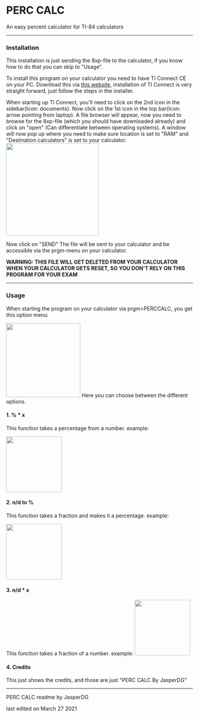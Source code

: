 # PERC CALC

An easy percent calculator for TI-84 calculators

------

### Installation

This installation is just sending the 8xp-file to the calculator, if you know how to do that you can skip to "Usage".

To install this program on your calculator you need to have TI Connect CE on your PC. Download this via [this website](https://education.ti.com/en/products/computer-software/ti-connect-ce-sw), installation of TI Connect is very straight forward, just follow the steps in the installer.

When starting up TI Connect, you'll need to click on the 2nd icon in the sidebar(Icon: documents).
Now click on the 1st icon in the top bar(Icon: arrow pointing from laptop). A file browser will appear, now you need to browse for the 8xp-file (which you should have downloaded already) and click on "open" (Can differentiate between operating systems). A window will now pop up where you need to make sure location is set to "RAM" and "Destination calculators" is set to your calculator.<img src="https://github-files-jdg.jasperdg.repl.co/Perc%20calc/readmePic1.jpg" height=250px />

Now click on "SEND"
The file will be sent to your calculator and be accessible via the prgm-menu on your calculator.

**WARNING: THIS FILE WILL GET DELETED FROM YOUR CALCULATOR WHEN YOUR CALCULATOR GETS RESET, SO YOU DON'T RELY ON THIS PROGRAM FOR YOUR EXAM**

------

### Usage

When starting the program on your calculator via prgm>PERCCALC, you get this option menu:

 <img src="https://github-files-jdg.jasperdg.repl.co/Perc%20calc/readmePic2.png" height=200px/>
Here you can choose between the different options.

#### 1. % * x

This function takes a percentage from a number.
example:

 <img src="https://github-files-jdg.jasperdg.repl.co/Perc%20calc/readmePic3.png" height=150px />

#### 2. n/d to %

This function takes a fraction and makes it a percentage.
example:

 <img src="https://github-files-jdg.jasperdg.repl.co/Perc%20calc/readmePic4.png" height=150px />

#### 3. n/d * x

This function takes a fraction of a number.
example:
<img src="https://github-files-jdg.jasperdg.repl.co/Perc%20calc/readmePic5.png" height=150px />

#### 4. Credits

This just shows the credits, and those are just "PERC CALC By JasperDG"



------

PERC CALC readme by JasperDG

last edited on March 27 2021

#### 







